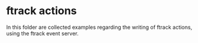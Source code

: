 # ftrack actions

In this folder are collected examples regarding the writing of ftrack
actions, using the ftrack event server.